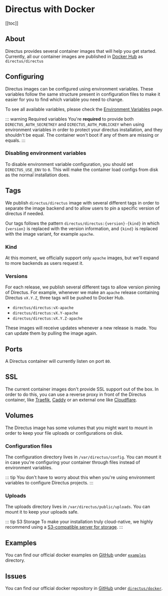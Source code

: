 # Directus with Docker

[[toc]]

## About

Directus provides several container images that will help you get started. Currently, all our container images are published in [Docker Hub](https://hub.docker.com/r/directus/directus) as `directus/directus`

## Configuring

Directus images can be configured using environment variables. These variables follow the same structure present in configuration files to make it easier for you to find which variable you need to change.

To see all available variables, please check the [Environment Variables](/docker/environment.md) page.

::: warning Required variables
You're **required** to provide both `DIRECTUS_AUTH_SECRETKEY` and `DIRECTUS_AUTH_PUBLICKEY` when using environment variables in order to protect your directus installation, and they shouldn't be equal. The container won't boot if any of them are missing or equals.
:::

### Disabling environment variables

To disable environment variable configuration, you should set `DIRECTUS_USE_ENV` to `0`. This will make the container load configs from disk as the normal installation does.

## Tags

We publish `directus/directus` image with several different tags in order to separate the image backend and to allow users to pin a specific version of directus if needed.

Our tags follows the pattern `directus/directus:{version}-{kind}` in which `{version}` is replaced with the version information, and `{kind}` is replaced with the image variant, for example `apache`.

### Kind

At this moment, we officially support only `apache` images, but we'll expand to more backends as users request it.

### Versions

For each release, we publish several different tags to allow version pinning of Directus. For example, whenever we make an `apache` release containing Directus `vX.Y.Z`, three tags will be pushed to Docker Hub.

- `directus/directus:vX-apache`
- `directus/directus:vX.Y-apache`
- `directus/directus:vX.Y.Z-apache`

These images will receive updates whenever a new release is made. You can update them by pulling the image again.

## Ports

A Directus container will currently listen on port `80`.

## SSL 

The current container images don't provide SSL support out of the box. In order to do this, you can use a reverse proxy in front of the Directus container, like [Traefik](https://docs.traefik.io/https/overview/), [Caddy](https://caddyserver.com/docs/automatic-https) or an external one like [Cloudflare](https://cloudflare.com).

## Volumes

The Directus image has some volumes that you might want to mount in order to keep your file uploads or configurations on disk.

### Configuration files

The configuration directory lives in `/var/directus/config`. You can mount it in case you're configuring your container through files instead of environment variables.

::: tip
You don't have to worry about this when you're using environment variables to configure Directus projects.
:::

### Uploads

The uploads directory lives in `/var/directus/public/uploads`. You can mount it to keep your uploads safe.

::: tip S3 Storage
To make your installation truly cloud-native, we highly recommend using a [S3-compatible server for storage](/docker/environment#storage).
:::

## Examples

You can find our official docker examples on [GitHub](https://github.com/directus/docker) under [`examples`](https://github.com/directus/docker/tree/master/examples) directory.

## Issues

You can find our official docker repository in [GitHub](https://github.com/directus/docker/) under [`directus/docker`](https://github.com/directus/docker/).
